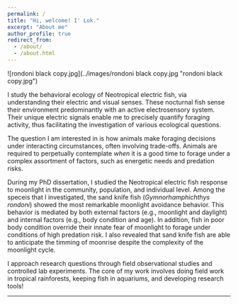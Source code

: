 ```yaml
---
permalink: /
title: "Hi, welcome! I' Lok."
excerpt: "About me"
author_profile: true
redirect_from: 
  - /about/
  - /about.html
---
```

![rondoni black copy.jpg](../images/rondoni black copy.jpg "rondoni black copy.jpg")

I study the behavioral ecology of Neotropical electric fish, via understanding their electric and visual senses. These nocturnal fish sense their environment predominantly with an active electrosensory system. Their unique electric signals enable me to precisely quantify foraging activity, thus facilitating the investigation of various ecological questions.

The question I am interested in is how animals make foraging decisions under interacting circumstances, often involving trade-offs. Animals are required to perpetually contemplate _when_ it is a good time to forage under a complex assortment of factors, such as energetic needs and predation risks.

During my PhD dissertation, I studied the Neotropical electric fish response to moonlight in the community, population, and individual level. Among the speceis that I investigated, the sand knife fish (_Gymnorhamphichthys rondoni_) showed the most remarkable moonlight avoidance behavior. This behavior is mediated by both external factors (e.g., moonlight and daylight) and internal factors (e.g., body condition and age). In addition, fish in poor body condition override their innate fear of moonlight to forage under conditions of high predation risk. I also revealed that sand knife fish are able to anticipate the timming of moonrise despite the complexity of the moonlight cycle.

I approach research questions through field observational studies and controlled lab experiments. The core of my work involves doing field work in tropical rainforests, keeping fish in aquariums, and developing research tools!


---
